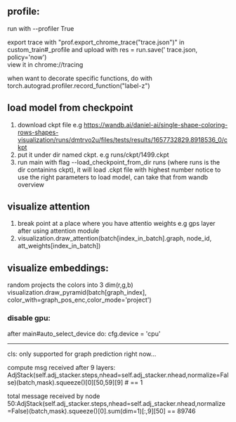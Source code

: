 ## profile:
run with --profiler True

export trace with "prof.export_chrome_trace("trace.json")" in custom_train#_profile and upload with res = run.save('
trace.json, policy='now')  
view it in chrome://tracing

when want to decorate specific functions, do with torch.autograd.profiler.record_function("label-z")



## load model from checkpoint
1) download ckpt file e.g https://wandb.ai/daniel-ai/single-shape-coloring-rows-shapes-visualization/runs/dmtrvo2u/files/tests/results/1657732829.8918536_0/ckpt
2) put it under dir named ckpt. e.g runs/ckpt/1499.ckpt  
3) run main with flag --load_checkpoint_from_dir runs (where runs is the dir containins ckpt), it will load .ckpt file with highest number
notice to use the right parameters to load model, can take that from wandb overview


## visualize attention
1) break point at a place where you have attentio weights e.g gps layer after using attention module
2) visualization.draw_attention(batch[index_in_batch].graph, node_id, att_weights[index_in_batch])


## visualize embeddings:
random projects the colors into 3 dim(r,g,b)
visualization.draw_pyramid(batch[graph_index], color_with=graph_pos_enc,color_mode='project')


### disable gpu:
after main#auto_select_device do: cfg.device = 'cpu'



---
cls: only supported for graph prediction right now...


compute msg received after 9 layers:
AdjStack(self.adj_stacker.steps,nhead=self.adj_stacker.nhead,normalize=False)(batch,mask).squeeze()[0][50,59][9] # == 1

total message received by node 50:AdjStack(self.adj_stacker.steps,nhead=self.adj_stacker.nhead,normalize=False)(batch,mask).squeeze()[0].sum(dim=1)[:,9][50]
== 89746